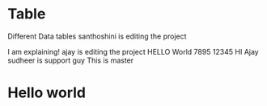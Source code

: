 # Table
Different Data tables
santhoshini is editing the project

I am explaining!
ajay is editing the project
HELLO World
7895
12345
HI Ajay sudheer is support guy
This is master

<h1>Hello world</h1>





   


